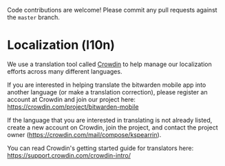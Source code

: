 Code contributions are welcome! Please commit any pull requests against the `master` branch.

# Localization (l10n)

We use a translation tool called [Crowdin](https://crowdin.com) to help manage our localization efforts across many different languages.

If you are interested in helping translate the bitwarden mobile app into another language (or make a translation correction), please register an account at Crowdin and join our project here: https://crowdin.com/project/bitwarden-mobile

If the language that you are interested in translating is not already listed, create a new account on Crowdin, join the project, and contact the project owner (https://crowdin.com/mail/compose/kspearrin).

You can read Crowdin's getting started guide for translators here: https://support.crowdin.com/crowdin-intro/
